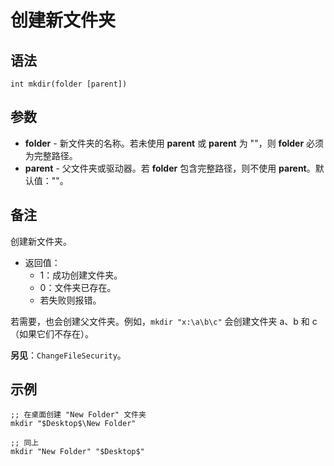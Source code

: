 # 创建新文件夹

## 语法

```qm
int mkdir(folder [parent])
```

## 参数

- **folder** - 新文件夹的名称。若未使用 **parent** 或 **parent** 为 ""，则 **folder** 必须为完整路径。
- **parent** - 父文件夹或驱动器。若 **folder** 包含完整路径，则不使用 **parent**。默认值：""。

## 备注

创建新文件夹。

- 返回值：
  - 1：成功创建文件夹。
  - 0：文件夹已存在。
  - 若失败则报错。

若需要，也会创建父文件夹。例如，`mkdir "x:\a\b\c"` 会创建文件夹 a、b 和 c（如果它们不存在）。

**另见**：`ChangeFileSecurity`。

## 示例

```qm
;; 在桌面创建 "New Folder" 文件夹
mkdir "$Desktop$\New Folder"

;; 同上
mkdir "New Folder" "$Desktop$"
```